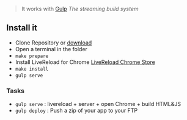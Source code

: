 > It works with [Gulp](http://gulpjs.com) *The streaming build system*

## Install it

- Clone Repository or [download](https://github.com/dhoko/boilerplate/zipball/master)
- Open a terminal in the folder
- `make prepare`
- Install LiveReload for Chrome [LiveReload Chrome Store](https://chrome.google.com/webstore/detail/livereload/jnihajbhpnppcggbcgedagnkighmdlei)
- `make install`
- `gulp serve`

### Tasks

- `gulp serve` : livereload + server + open Chrome + build HTML&JS
- `gulp deploy` : Push a zip of your app to your FTP
